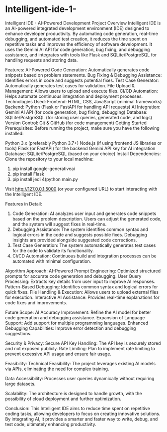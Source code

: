 # Intelligent-ide-1-

Intelligent IDE - AI-Powered Development
Project Overview
Intelligent IDE is an AI-powered integrated development environment (IDE) designed to enhance developer productivity. By automating code generation, real-time debugging, and automated test creation, it reduces the time spent on repetitive tasks and improves the efficiency of software development. It uses the Gemini AI API for code generation, bug fixing, and debugging assistance, and integrates with tools like Flask and SQLite/PostgreSQL for handling requests and storing data.

Features:
AI-Powered Code Generation: Automatically generates code snippets based on problem statements.
Bug Fixing & Debugging Assistance: Identifies errors in code and suggests potential fixes.
Test Case Generator: Automatically generates test cases for validation.
File Upload & Management: Allows users to upload and execute files.
CI/CD Automation: Helps automate continuous integration and deployment processes.
Technologies Used:
Frontend: HTML, CSS, JavaScript (minimal frameworks)
Backend: Python (Flask or FastAPI for handling API requests)
AI Integration: Gemini AI API (for code generation, bug fixing, debugging)
Database: SQLite/PostgreSQL (for storing user queries, generated code, and logs)
Version Control: Git & GitHub (for code management)
Getting Started
Prerequisites:
Before running the project, make sure you have the following installed:

Python 3.x (preferably Python 3.7+)
Node.js (if using frontend JS libraries or tools)
Flask (or FastAPI) for the backend
Gemini API key for AI integration
Database: SQLite/PostgreSQL (based on your choice)
Install Dependencies:
Clone the repository to your local machine:

1) pip install google-generativeai
2) pip install Flask
3) pip install jedi
4)python main.py

Visit http://127.0.0.1:5000 (or your configured URL) to start interacting with the Intelligent IDE.

Features in Detail:
1. Code Generation:
AI analyzes user input and generates code snippets based on the problem description.
Users can adjust the generated code, and the system will suggest fixes in real-time.
2. Debugging Assistance:
The system identifies common syntax and logical errors in the code and suggests possible fixes.
Debugging insights are provided alongside suggested code corrections.
3. Test Case Generation:
The system automatically generates test cases for the code to validate its functionality.
4. CI/CD Automation:
Continuous build and integration processes can be automated with minimal configuration.


Algorithm Approach:
AI-Powered Prompt Engineering: Optimized structured prompts for accurate code generation and debugging.
User Query Processing: Extracts key details from user input to improve AI responses.
Pattern-Based Debugging: Identifies common syntax and logical errors for quick fixes.
File Handling & Execution: Allows users to upload external files for execution.
Interactive AI Assistance: Provides real-time explanations for code fixes and improvements.


Future Scope:
AI Accuracy Improvement: Refine the AI model for better code generation and debugging assistance.
Expansion of Language Support: Add support for multiple programming languages.
Enhanced Debugging Capabilities: Improve error detection and debugging suggestions.


Security & Privacy:
Secure API Key Handling: The API key is securely stored and not exposed publicly.
Rate Limiting: Plan to implement rate limiting to prevent excessive API usage and ensure fair usage.


Feasibility:
Technical Feasibility: The project leverages existing AI models via APIs, eliminating the need for complex training.

Data Accessibility: 
Processes user queries dynamically without requiring large datasets.

Scalability: 
The architecture is designed to handle growth, with the possibility of cloud deployment and further optimization.

Conclusion:
This Intelligent IDE aims to reduce time spent on repetitive coding tasks, allowing developers to focus on creating innovative solutions. By integrating AI, it provides a smarter and faster way to write, debug, and test code, ultimately enhancing productivity.
